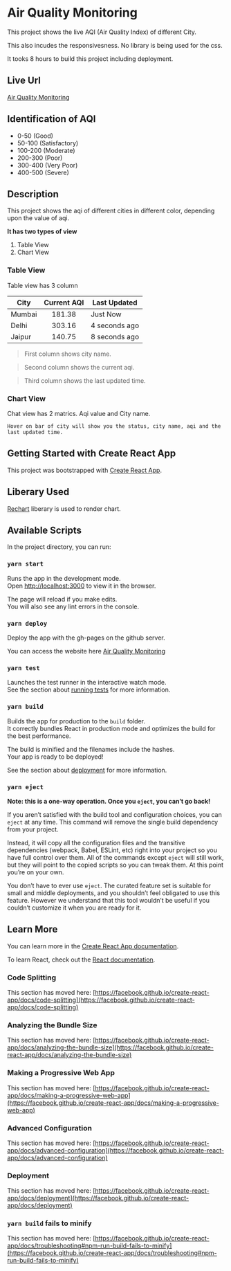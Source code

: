 # Air Quality Monitoring
This project shows the live AQI (Air Quality Index) of different City. 

This also incudes the responsivesness. No library is being used for the css.

It tooks 8 hours to build this project including deployment.

## Live Url
[Air Quality Monitoring](https://sawannrl123.github.io/proximity/)

## Identification of AQI
- 0-50 (Good)
- 50-100 (Satisfactory)
- 100-200 (Moderate)
- 200-300 (Poor)
- 300-400 (Very Poor)
- 400-500 (Severe)

## Description
This project shows the aqi of different cities in different color, depending upon the value of aqi.

**It has two types of view**
1. Table View
2. Chart View


### Table View
Table view has 3 column 

| City  | Current AQI | Last Updated |
| ----- |:-----------:| ------------ |
| Mumbai | 181.38     | Just Now |
| Delhi | 303.16     | 4 seconds ago |
| Jaipur      | 140.75     | 8 seconds ago |

> First column shows city name. 

> Second column shows the current aqi.

> Third column shows the last updated time.

### Chart View
Chat view has 2 matrics. Aqi value and City name.

`Hover on bar of city will show you the status, city name, aqi and the last updated time.`

## Getting Started with Create React App

This project was bootstrapped with [Create React App](https://github.com/facebook/create-react-app).

## Liberary Used
[Rechart](https://recharts.org/en-US/) liberary is used to render chart.

## Available Scripts

In the project directory, you can run:

### `yarn start`

Runs the app in the development mode.\
Open [http://localhost:3000](http://localhost:3000) to view it in the browser.

The page will reload if you make edits.\
You will also see any lint errors in the console.

### `yarn deploy`
Deploy the app with the gh-pages on the github server.

You can access the website here [Air Quality Monitoring](https://sawannrl123.github.io/proximity/)

### `yarn test`

Launches the test runner in the interactive watch mode.\
See the section about [running tests](https://facebook.github.io/create-react-app/docs/running-tests) for more information.

### `yarn build`

Builds the app for production to the `build` folder.\
It correctly bundles React in production mode and optimizes the build for the best performance.

The build is minified and the filenames include the hashes.\
Your app is ready to be deployed!

See the section about [deployment](https://facebook.github.io/create-react-app/docs/deployment) for more information.

### `yarn eject`

**Note: this is a one-way operation. Once you `eject`, you can’t go back!**

If you aren’t satisfied with the build tool and configuration choices, you can `eject` at any time. This command will remove the single build dependency from your project.

Instead, it will copy all the configuration files and the transitive dependencies (webpack, Babel, ESLint, etc) right into your project so you have full control over them. All of the commands except `eject` will still work, but they will point to the copied scripts so you can tweak them. At this point you’re on your own.

You don’t have to ever use `eject`. The curated feature set is suitable for small and middle deployments, and you shouldn’t feel obligated to use this feature. However we understand that this tool wouldn’t be useful if you couldn’t customize it when you are ready for it.

## Learn More

You can learn more in the [Create React App documentation](https://facebook.github.io/create-react-app/docs/getting-started).

To learn React, check out the [React documentation](https://reactjs.org/).

### Code Splitting

This section has moved here: [https://facebook.github.io/create-react-app/docs/code-splitting](https://facebook.github.io/create-react-app/docs/code-splitting)

### Analyzing the Bundle Size

This section has moved here: [https://facebook.github.io/create-react-app/docs/analyzing-the-bundle-size](https://facebook.github.io/create-react-app/docs/analyzing-the-bundle-size)

### Making a Progressive Web App

This section has moved here: [https://facebook.github.io/create-react-app/docs/making-a-progressive-web-app](https://facebook.github.io/create-react-app/docs/making-a-progressive-web-app)

### Advanced Configuration

This section has moved here: [https://facebook.github.io/create-react-app/docs/advanced-configuration](https://facebook.github.io/create-react-app/docs/advanced-configuration)

### Deployment

This section has moved here: [https://facebook.github.io/create-react-app/docs/deployment](https://facebook.github.io/create-react-app/docs/deployment)

### `yarn build` fails to minify

This section has moved here: [https://facebook.github.io/create-react-app/docs/troubleshooting#npm-run-build-fails-to-minify](https://facebook.github.io/create-react-app/docs/troubleshooting#npm-run-build-fails-to-minify)
